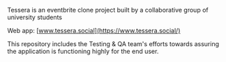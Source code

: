 Tessera is an eventbrite clone project built by a collaborative group of university students

Web app: [www.tessera.social](https://www.tessera.social/)

This repository includes the Testing & QA team's efforts towards assuring the application is functioning highly for the end user. 
